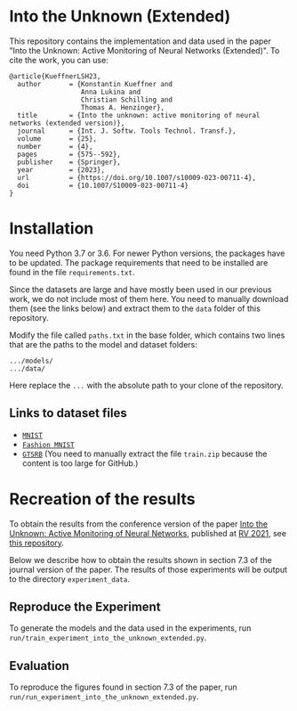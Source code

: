 # Into the Unknown (Extended)

This repository contains the implementation and data used in the paper "Into the Unknown: Active Monitoring of Neural Networks (Extended)".
To cite the work, you can use:

```
@article{KueffnerLSH23,
  author       = {Konstantin Kueffner and
                  Anna Lukina and
                  Christian Schilling and
                  Thomas A. Henzinger},
  title        = {Into the unknown: active monitoring of neural networks (extended version)},
  journal      = {Int. J. Softw. Tools Technol. Transf.},
  volume       = {25},
  number       = {4},
  pages        = {575--592},
  publisher    = {Springer},
  year         = {2023},
  url          = {https://doi.org/10.1007/s10009-023-00711-4},
  doi          = {10.1007/S10009-023-00711-4}
}
```

# Installation

You need Python 3.7 or 3.6. For newer Python versions, the packages have to be updated.
The package requirements that need to be installed are found in the file `requirements.txt`.

Since the datasets are large and have mostly been used in our previous work, we do not include most of them here.
You need to manually download them (see the links below) and extract them to the `data` folder of this repository.

Modify the file called `paths.txt` in the base folder, which contains two lines that are the paths to the model and dataset folders:

```
.../models/
.../data/
```

Here replace the `...` with the absolute path to your clone of the repository.

## Links to dataset files

- [`MNIST`](https://github.com/VeriXAI/Outside-the-Box/tree/master/data/MNIST)
- [`Fashion MNIST`](https://github.com/VeriXAI/Outside-the-Box/tree/master/data/Fashion_MNIST)
- [`GTSRB`](https://github.com/VeriXAI/Outside-the-Box/tree/master/data/GTSRB) (You need to manually extract the file `train.zip` because the content is too large for GitHub.)


# Recreation of the results

To obtain the results from the conference version of the paper [Into the Unknown: Active Monitoring of Neural Networks](https://arxiv.org/pdf/2009.06429), published at [RV 2021](https://uva-mcps-lab.github.io/RV21/), see [this repository](https://github.com/VeriXAI/Into-the-Unknown).

Below we describe how to obtain the results shown in section 7.3 of the journal version of the paper. 
The results of those experiments will be output to the directory `experiment_data`.



## Reproduce the Experiment

To generate the models and the data used in the experiments, run `run/train_experiment_into_the_unknown_extended.py`.


## Evaluation

To reproduce the figures found in section 7.3 of the paper, run `run/run_experiment_into_the_unknown_extended.py`.

